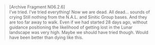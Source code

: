 >[Archive Fragment N06.2.6]\
I’ve tried. I’ve tried everything! Now we are dead. All dead…
sounds of crying
Still nothing from the N.A.L. and Sinitic Group bases. And they are too far away to walk. Even if we had started 28 days ago, without guidance positioning the likelihood of getting lost in the Lunar landscape was very high. Maybe we should have tried though. Would have been better than dying like this.
